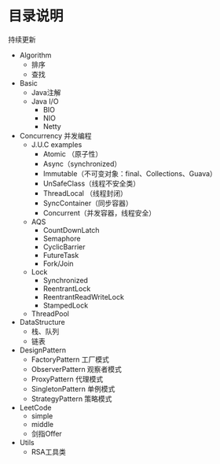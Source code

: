 # 目录说明

持续更新

* Algorithm
    -   排序
    -   查找
* Basic
    - Java注解
    - Java I/O
        - BIO
        - NIO
        - Netty
* Concurrency 并发编程
    - J.U.C examples
        - Atomic （原子性）
        - Async（synchronized）
        - Immutable（不可变对象：final、Collections、Guava）
        - UnSafeClass（线程不安全类）
        - ThreadLocal （线程封闭）
        - SyncContainer（同步容器）
        - Concurrent（并发容器，线程安全）
    - AQS
        - CountDownLatch
        - Semaphore
        - CyclicBarrier
        - FutureTask
        - Fork/Join
    - Lock
        - Synchronized
        - ReentrantLock
        - ReentrantReadWriteLock
        - StampedLock
    - ThreadPool
* DataStructure 
    - 栈、队列
    - 链表
* DesignPattern 
    - FactoryPattern 工厂模式
    - ObserverPattern 观察者模式
    - ProxyPattern 代理模式
    - SingletonPattern 单例模式
    - StrategyPattern 策略模式
* LeetCode
    - simple
    - middle
    - 剑指Offer
* Utils
    - RSA工具类






